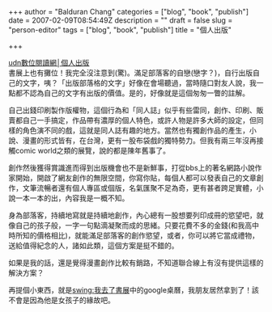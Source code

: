 +++
author = "Balduran Chang"
categories = ["blog", "book", "publish"]
date = 2007-02-09T08:54:49Z
description = ""
draft = false
slug = "person-editor"
tags = ["blog", "book", "publish"]
title = "個人出版"

+++


[udn數位閱讀網│個人出版](http://reading.udn.com/pod/index.shtml "udn數位閱讀網│reading.udn.com│個人出版")  
 書展上也有攤位！我完全沒注意到(驚)。滿足部落客的自戀(戀字？)，自行出版自己的文字，咦？「出版部落格的文字」好像在會場聽過，當時隨口對友人說，我一點都不認為自己的文字有出版的價值。是的，好像就是這個匆匆一瞥的註解。

自己出錢印刷製作版權物，這個行為和「同人誌」似乎有些雷同，創作、印刷、販賣都自己一手搞定，作品帶有濃厚的個人特色，或許人物是許多大師的設定，但同樣的角色演不同的戲，這就是同人誌有趣的地方。當然也有獨創作品的產生，小說、漫畫的形式皆有，在台灣，更有一股布袋戲的獨特勢力。但我有兩三年沒再接觸comic world之類的展覽，說的都是陳年舊事了。

創作然後獲得賞識進而得到出版機會也不是新鮮事，打從bbs上的著名網路小說作家開始，開啟了網友創作的無限空間，你寫你貼，每個人都可以發表自己的文章創作，文筆流暢者還有個人專區或個版，名氣匯聚不足為奇，更有甚者跨足實體，小說一本一本的出，內容我是一概不知。

身為部落客，持續地寫就是持續地創作，內心總有一股想要列印成冊的慾望吧，就像自己的孩子般，一字一句點滴凝聚而成的思緒。只要花費不多的金錢(和我高中時所知的價格相比)，就能滿足部落客的創作慾望，或者，你可以將它當成禮物，送給值得紀念的人，諸如此類，這個方案是挺不錯的。

如果是我的話，還是覺得漫畫創作比較有銷路，不知道聯合線上有沒有提供這樣的解決方案？

再提個小東西，就是[swing:我去了書展](http://blog.roodo.com/swing/archives/2686468.html "swing:我去了書展 - 樂多日誌")中的google桌曆，我朋友居然拿到了！該不會是因為他是女孩子的緣故吧。

